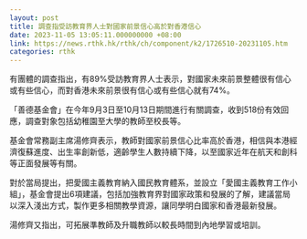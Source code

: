 ```yaml
---
layout: post
title: 調查指受訪教育界人士對國家前景信心高於對香港信心
date: 2023-11-05 13:05:11.000000000 +08:00
link: https://news.rthk.hk/rthk/ch/component/k2/1726510-20231105.htm
categories: rthk
---
```


有團體的調查指出，有89%受訪教育界人士表示，對國家未來前景整體很有信心或有些信心，而對香港未來前景很有信心或有些信心就有74%。

「善德基金會」在今年9月3日至10月13日期間進行有關調查，收到518份有效回應，調查對象包括幼稚園至大學的教師至校長等。

基金會常務副主席湯修齊表示，教師對國家前景信心比率高於香港，相信與本港經濟復蘇進度、出生率創新低，適齡學生人數持續下降，以至國家近年在航天和創科等正面發展等有關。

對於當局提出，把愛國主義教育納入國民教育體系，並設立「愛國主義教育工作小組」，基金會提出6項建議，包括加強教育界對國家政策和發展的了解，建議當局以深入淺出方式，製作更多相關教學資源，讓同學明白國家和香港最新發展。

湯修齊又指出，可拓展準教師及升職教師以較長時間到內地學習或培訓。
